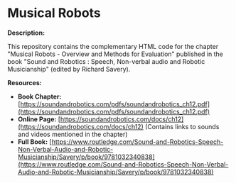 # Musical Robots

**Description:**

This repository contains the complementary HTML code for the chapter "Musical Robots - Overview and Methods for Evaluation" published in the book "Sound and Robotics : Speech, Non-verbal audio and Robotic Musicianship" (edited by Richard Savery).

**Resources:**

* **Book Chapter:** [https://soundandrobotics.com/pdfs/soundandrobotics_ch12.pdf](https://soundandrobotics.com/pdfs/soundandrobotics_ch12.pdf)
* **Online Page:** [https://soundandrobotics.com/docs/ch12](https://soundandrobotics.com/docs/ch12) (Contains links to sounds and videos mentioned in the chapter)
* **Full Book:** [https://www.routledge.com/Sound-and-Robotics-Speech-Non-Verbal-Audio-and-Robotic-Musicianship/Savery/p/book/9781032340838](https://www.routledge.com/Sound-and-Robotics-Speech-Non-Verbal-Audio-and-Robotic-Musicianship/Savery/p/book/9781032340838)
